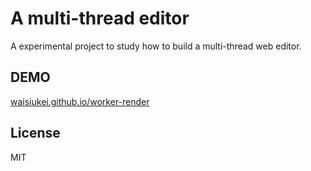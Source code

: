 # A multi-thread editor

A experimental project to study how to build a multi-thread web editor.

## DEMO
[waisiukei.github.io/worker-render](https://waisiukei.github.io/worker-render/)

## License

MIT
